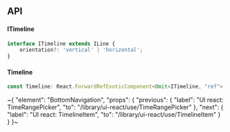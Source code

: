 

## API

#### ITimeline

```ts
interface ITimeline extends ILine {
    orientation?: 'vertical' | 'horizontal';
}
```

#### Timeline

```ts
const Timeline: React.ForwardRefExoticComponent<Omit<ITimeline, "ref"> & React.RefAttributes<unknown>>;
```


~{
  "element": "BottomNavigation",
  "props": {
    "previous": {
      "label": "UI react: TimeRangePicker",
      "to": "/library/ui-react/use/TimeRangePicker"
    },
    "next": {
      "label": "UI react: TimelineItem",
      "to": "/library/ui-react/use/TimelineItem"
    }
  }
}~
